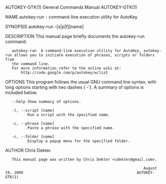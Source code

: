 AUTOKEY-GTK(1)                                                General Commands Manual                                               AUTOKEY-GTK(1)

NAME
       autokey-run - command-line execution utility for AutoKey

SYNOPSIS
       autokey-run -[s|p|f][name]

DESCRIPTION
       This manual page briefly documents the autokey-run command.

       autokey-run  A command-line execution utility for AutoKey, autokey-run allows you to initiate execution of phrases, scripts or folders from
       the command line.
       For more information refer to the online wiki at:
           http://code.google.com/p/autokey/w/list

OPTIONS
       This program follows the usual GNU command line syntax, with long options starting with two dashes (`-').  A summary of options is included
       below.

       --help Show summary of options.

       -l, --script [name]
              Run a script with the specified name.

       -c, --phrase [name]
              Paste a phrase with the specified name.

       -c, --folder [name]
              Display a popup menu for the specified folder.

AUTHOR
       Chris Dekter.

       This manual page was written by Chris Dekter <cdekter@gmail.com>.

                                                                  August 19, 2009                                                   AUTOKEY-GTK(1)
